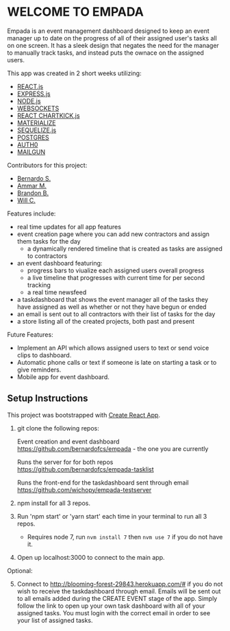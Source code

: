 
# WELCOME TO EMPADA

Empada is an event management dashboard designed to keep an event manager up to date on the progress of all of their assigned user's tasks
all on one screen. It has a sleek design that negates the need for the manager to manually track tasks, and instead puts the ownace on the assigned users.

This app was created in 2 short weeks utilizing:
- [REACT.js](https://facebook.github.io/react/)
- [EXPRESS.js](https://expressjs.com/)
- [NODE.js](https://nodejs.org/en/)
- [WEBSOCKETS](https://www.websocket.org/)
- [REACT CHARTKICK.js](http://chartkick.com/)
- [MATERIALIZE](http://materializecss.com/)
- [SEQUELIZE.js](http://docs.sequelizejs.com/en/v3/)
- [POSTGRES](https://www.postgresql.org/)
- [AUTH0](https://auth0.com/docs/quickstart/spa/react)
- [MAILGUN](https://www.mailgun.com/)


Contributors for this project:
- [Bernardo S.](https://github.com/bernardofcs)
- [Ammar M.](https://github.com/Ammarmasud)
- [Brandon B.](https://github.com/Bbooth4)
- [Will C.](https://github.com/wichopy)

Features include:
  - real time updates for all app features
  - event creation page where you can add new contractors and assign them tasks for the day
    - a dynamically rendered timeline that is created as tasks are assigned to contractors
  - an event dashboard featuring:
    - progress bars to viualize each assigned users overall progress
    - a live timeline that progresses with current time for per second tracking
    - a real time newsfeed
  - a taskdashboard that shows the event manager all of the tasks they have assigned as well as whether or not they have begun or ended
  - an email is sent out to all contractors with their list of tasks for the day
  - a store listing all of the created projects, both past and present
  
Future Features:
  - Implement an API which allows assigned users to text or send voice clips to dashboard.
  - Automatic phone calls or text if someone is late on starting a task or to give reminders.
  - Mobile app for event dashboard.

## Setup Instructions
This project was bootstrapped with [Create React App](https://github.com/facebookincubator/create-react-app).
1. git clone the following repos:

    Event creation and event dashboard 
  https://github.com/bernardofcs/empada   - the one you are currently

    Runs the server for for both repos
  https://github.com/bernardofcs/empada-tasklist

    Runs the front-end for the taskdashboard sent through email
  https://github.com/wichopy/empada-testserver
  
2. npm install for all 3 repos.

3. Run 'npm start' or 'yarn start' each time in your terminal to run all 3 repos. 
    - Requires node 7, run `nvm install 7` then `nvm use 7` if you do not have it.
4. Open up localhost:3000 to connect to the main app.

Optional: 

5. Connect to http://blooming-forest-29843.herokuapp.com/# if you do not wish to receive the taskdashboard through email. 
   Emails will be sent out to all emails added during the CREATE EVENT stage of the app. Simply follow the link to 
   open up your own task dashboard with all of your assigned tasks. You must login with the correct email in order to 
   see your list of assigned tasks. 
